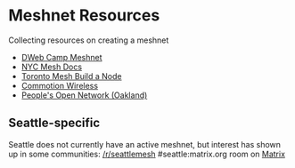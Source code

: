 # Meshnet Resources
Collecting resources on creating a meshnet

* [DWeb Camp Meshnet](https://dweb-camp-2019.github.io/meshnet/)
* [NYC Mesh Docs](https://docs.nycmesh.net/)
* [Toronto Mesh Build a Node](https://tomesh.net/build-a-node/)
* [Commotion Wireless](https://commotionwireless.net/)
* [People's Open Network (Oakland)](https://peoplesopen.net/)

## Seattle-specific
Seattle does not currently have an active meshnet, but interest has shown up in some communities:
[/r/seattlemesh](https://www.reddit.com/r/SeattleMeshnet/)
#seattle:matrix.org room on [Matrix](https://matrix.org/)
